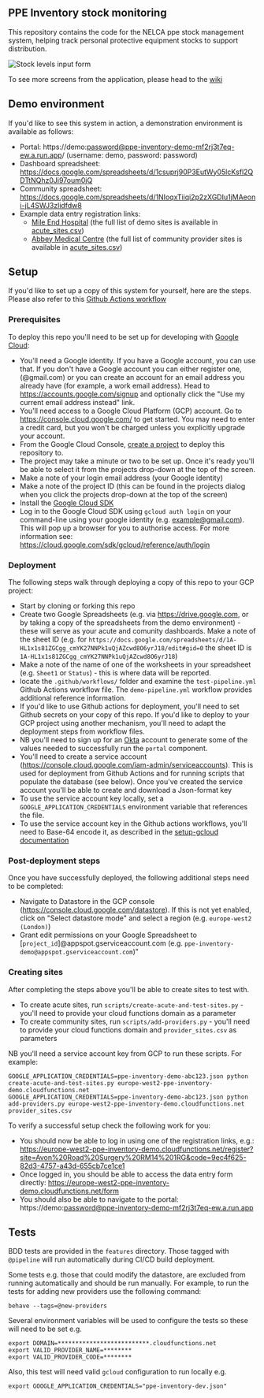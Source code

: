 ## PPE Inventory stock monitoring

This repository contains the code for the NELCA ppe stock management system, helping track personal protective equipment stocks to support distribution. 

![Stock levels input form](https://raw.githubusercontent.com/wiki/notbinary/ppe-inventory/images/form.png)

To see more screens from the application, please head to the [wiki](https://github.com/notbinary/ppe-inventory/wiki)

## Demo environment

If you'd like to see this system in action, a demonstration environment is available as follows:

 * Portal: https://demo:password@ppe-inventory-demo-mf2rj3t7eq-ew.a.run.app/ (username: demo, password: password)
 * Dashboard spreadsheet: https://docs.google.com/spreadsheets/d/1csuprj90P3EutWy05lcKsfl2QDTtNQhz0Jj97oum0jQ
 * Community spreadsheet: https://docs.google.com/spreadsheets/d/1NIoqxTiiqi2p2zXGDIu1jMAeoni-jL4SWJ3zlidfdw8
 * Example data entry registration links: 
   * [Mile End Hospital](https://europe-west2-ppe-inventory-demo.cloudfunctions.net/register?site=Mile+End+Hospital&code=70180369-a332-4a67-8950-fede24f98fec) (the full list of demo sites is available in [acute_sites.csv](https://github.com/notbinary/ppe-inventory/blob/test/scripts/acute_sites.csv))
   * [Abbey Medical Centre](https://europe-west2-ppe-inventory-demo.cloudfunctions.net/register?site=Abbey+Medical+Centre+IG11+8RJ&code=c8b0b20d-dc57-40ee-8bb9-66df0a5cbc19) (the full list of community provider sites is available in [acute_sites.csv](https://github.com/notbinary/ppe-inventory/blob/test/scripts/provider_sites.csv))

## Setup

If you'd like to set up a copy of this system for yourself, here are the steps. Please also refer to this [Github Actions workflow](https://github.com/notbinary/ppe-inventory/blob/test/.github/workflows/demo-pipeline.yml)

### Prerequisites

To deploy this repo you'll need to be set up for developing with [Google Cloud](https://cloud.google.com/):

 * You'll need a Google identity. If you have a Google account, you can use that. If you don't have a Google account you can either register one, (@gmail.com) or you can create an account for an email address you already have (for example, a work email address). Head to https://accounts.google.com/signup and optionally click the "Use my current email address instead" link.
 * You'll need access to a Google Cloud Platform (GCP) account. Go to https://console.cloud.google.com/ to get started. You may need to enter a credit card, but you won't be charged unless you explicitly upgrade your account.
 * From the Google Cloud Console, [create a project](https://cloud.google.com/resource-manager/docs/creating-managing-projects) to deploy this repository to.
 * The project may take a minute or two to be set up. Once it's ready you'll be able to select it from the projects drop-down at the top of the screen.
 * Make a note of your login email address (your Google identity)
 * Make a note of the project ID (this can be found in the projects dialog when you click the projects drop-down at the top of the screen)
 * Install the [Google Cloud SDK](https://cloud.google.com/sdk/install)
 * Log in to the Google Cloud SDK using `gcloud auth login` on your command-line using your google identity (e.g. example@gmail.com). This will pop up a browser for you to authorise access. For more information see: https://cloud.google.com/sdk/gcloud/reference/auth/login

### Deployment

The following steps walk through deploying a copy of this repo to your GCP project:

 * Start by cloning or forking this repo
 * Create two Google Spreadsheets (e.g. via https://drive.google.com, or by taking a copy of the spreadsheets from the demo environment) - these will serve as your acute and comunity dashboards. Make a note of the sheet ID (e.g. for `https://docs.google.com/spreadsheets/d/1A-HL1x1s81ZGCgg_cmYK27NNPk1uQjAZcwd8O6yrJ18/edit#gid=0` the sheet ID is `1A-HL1x1s81ZGCgg_cmYK27NNPk1uQjAZcwd8O6yrJ18`)
 * Make a note of the name of one of the worksheets in your spreadsheet (e.g. `Sheet1` or `Status`) - this is where data will be reported.
 * locate the `.github/workflows/` folder and examine the `test-pipeline.yml` Github Actions workflow file. The `demo-pipeline.yml` workflow provides additional reference information.
 * If you'd like to use Github actions for deployment, you'll need to set Github secrets on your copy of this repo. If you'd like to deploy to your GCP project using another mechanism, you'll need to adapt the deployment steps from workflow files.
 * NB you'll need to sign up for an [Okta](https://www.okta.com/) account to generate some of the values needed to successfully run the `portal` component.
 * You'll need to create a service account (https://console.cloud.google.com/iam-admin/serviceaccounts). This is used for deployment from Github Actions and for running scripts that populate the database (see below). Once you've created the service account you'll be able to create and download a Json-format key
 * To use the service account key locally, set a `GOOGLE_APPLICATION_CREDENTIALS` environment variable that references the file.
 * To use the service account key in the Github actions workflows, you'll need to Base-64 encode it, as described in the [setup-gcloud documentation](https://github.com/GoogleCloudPlatform/github-actions/tree/master/setup-gcloud)

### Post-deployment steps

Once you have successfully deployed, the following additional steps need to be completed:

 * Navigate to Datastore in the GCP console (https://console.cloud.google.com/datastore). If this is not yet enabled, click on "Select datastore mode" and select a region (e.g. `europe-west2 (London)`)
 * Grant edit permissions on your Google Spreadsheet to [`project_id`]@appspot.gserviceaccount.com (e.g. `ppe-inventory-demo@appspot.gserviceaccount.com`)"

### Creating sites

After completing the steps above you'll be able to create sites to test with.

 * To create acute sites, run `scripts/create-acute-and-test-sites.py` - you'll need to provide your cloud functions domain as a parameter
 * To create community sites, run `scripts/add-providers.py` - you'll need to provide your cloud functions domain and `provider_sites.csv` as parameters

NB you'll need a service account key from GCP to run these scripts. For example:

    GOOGLE_APPLICATION_CREDENTIALS=ppe-inventory-demo-abc123.json python create-acute-and-test-sites.py europe-west2-ppe-inventory-demo.cloudfunctions.net
    GOOGLE_APPLICATION_CREDENTIALS=ppe-inventory-demo-abc123.json python add-providers.py europe-west2-ppe-inventory-demo.cloudfunctions.net provider_sites.csv

To verify a successful setup check the following work for you:

 * You should now be able to log in using one of the registration links, e.g.: https://europe-west2-ppe-inventory-demo.cloudfunctions.net/register?site=Avon%20Road%20Surgery%20RM14%201RG&code=9ec4f625-82d3-4757-a43d-655cb7ce1ce1
 * Once logged in, you should be able to access the data entry form directly: https://europe-west2-ppe-inventory-demo.cloudfunctions.net/form
 * You should also be able to navigate to the portal: https://demo:password@ppe-inventory-demo-mf2rj3t7eq-ew.a.run.app


## Tests

BDD tests are provided in the `features` directory. Those tagged with `@pipeline` will run automatically during CI/CD build deployment.

Some tests e.g. those that could modify the datastore, are excluded from running automatically and should be 
run manually. For example, to run the tests for adding new providers use the following command:
```
behave --tags=@new-providers
```  
Several environment variables will be used to configure the tests so these will need to be set e.g.

```
export DOMAIN=**************************.cloudfunctions.net
export VALID_PROVIDER_NAME=********
export VALID_PROVIDER_CODE=********
```
Also, this test will need valid `gcloud` configuration to run locally e.g.
```
export GOOGLE_APPLICATION_CREDENTIALS="ppe-inventory-dev.json"
```


